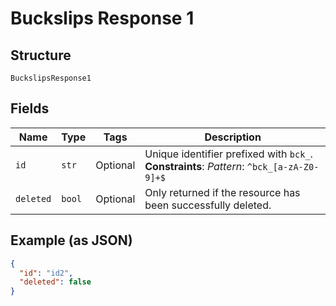 
# Buckslips Response 1

## Structure

`BuckslipsResponse1`

## Fields

| Name | Type | Tags | Description |
|  --- | --- | --- | --- |
| `id` | `str` | Optional | Unique identifier prefixed with `bck_`.<br>**Constraints**: *Pattern*: `^bck_[a-zA-Z0-9]+$` |
| `deleted` | `bool` | Optional | Only returned if the resource has been successfully deleted. |

## Example (as JSON)

```json
{
  "id": "id2",
  "deleted": false
}
```

